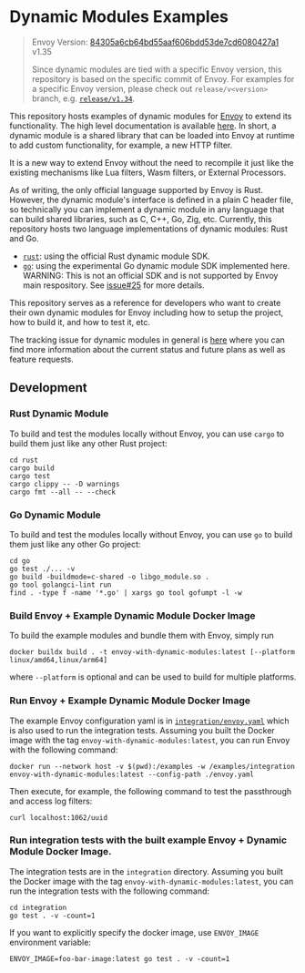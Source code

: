 # Dynamic Modules Examples

> Envoy Version: [84305a6cb64bd55aaf606bdd53de7cd6080427a1] v1.35
>
> Since dynamic modules are tied with a specific Envoy version, this repository is based on the specific commit of Envoy.
> For examples for a specific Envoy version, please check out `release/v<version>` branch, e.g. [`release/v1.34`](https://github.com/envoyproxy/dynamic-modules-examples/tree/release/v1.34).

This repository hosts examples of dynamic modules for [Envoy] to extend its functionality.
The high level documentation is available [here][High Level Doc]. In short, a dynamic module is a shared library
that can be loaded into Envoy at runtime to add custom functionality, for example, a new HTTP filter.

It is a new way to extend Envoy without the need to recompile it just like the existing mechanisms
like Lua filters, Wasm filters, or External Processors.

As of writing, the only official language supported by Envoy is Rust. However, the dynamic module's interface is defined in a plain
C header file, so technically you can implement a dynamic module in any language that can build shared libraries, such as C, C++, Go, Zig, etc.
Currently, this repository hosts two language implementations of dynamic modules: Rust and Go.
* [`rust`](rust): using the official Rust dynamic module SDK.
* [`go`](go): using the experimental Go dynamic module SDK implemented here. WARNING: This is not an official SDK and is not
  supported by Envoy main respository. See [issue#25](https://github.com/envoyproxy/dynamic-modules-examples/issues/25) for more details.

This repository serves as a reference for developers who want to create their own dynamic modules for Envoy including
how to setup the project, how to build it, and how to test it, etc.

The tracking issue for dynamic modules in general is [here](https://github.com/envoyproxy/envoy/issues/38392) where you can find more information about the current status and future plans as well as feature requests.

## Development

### Rust Dynamic Module

To build and test the modules locally without Envoy, you can use `cargo` to build them just like any other Rust project:

```
cd rust
cargo build
cargo test
cargo clippy -- -D warnings
cargo fmt --all -- --check
```

### Go Dynamic Module
To build and test the modules locally without Envoy, you can use `go` to build them just like any other Go project:

```
cd go
go test ./... -v
go build -buildmode=c-shared -o libgo_module.so .
go tool golangci-lint run
find . -type f -name '*.go' | xargs go tool gofumpt -l -w
```

### Build Envoy + Example Dynamic Module Docker Image

To build the example modules and bundle them with Envoy, simply run

```
docker buildx build . -t envoy-with-dynamic-modules:latest [--platform linux/amd64,linux/arm64]
```

where `--platform` is optional and can be used to build for multiple platforms.

### Run Envoy + Example Dynamic Module Docker Image

The example Envoy configuration yaml is in [`integration/envoy.yaml`](integration/envoy.yaml) which is also used
to run the integration tests. Assuming you built the Docker image with the tag `envoy-with-dynamic-modules:latest`, you can run Envoy with the following command:

```
docker run --network host -v $(pwd):/examples -w /examples/integration envoy-with-dynamic-modules:latest --config-path ./envoy.yaml
```

Then execute, for example, the following command to test the passthrough and access log filters:

```
curl localhost:1062/uuid
```

### Run integration tests with the built example Envoy + Dynamic Module Docker Image.

The integration tests are in the `integration` directory. Assuming you built the Docker image with the tag `envoy-with-dynamic-modules:latest`, you can run the integration tests with the following command:
```
cd integration
go test . -v -count=1
```

If you want to explicitly specify the docker image, use `ENVOY_IMAGE` environment variable:
```
ENVOY_IMAGE=foo-bar-image:latest go test . -v -count=1
```

[84305a6cb64bd55aaf606bdd53de7cd6080427a1]: https://github.com/envoyproxy/envoy/tree/84305a6cb64bd55aaf606bdd53de7cd6080427a1
[Envoy]: https://github.com/envoyproxy/envoy
[High Level Doc]: https://www.envoyproxy.io/docs/envoy/latest/intro/arch_overview/advanced/dynamic_modules
